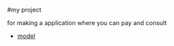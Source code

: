 #my project


for making a application where you can pay and consult
- [model](https://adarshrakshit.pro)